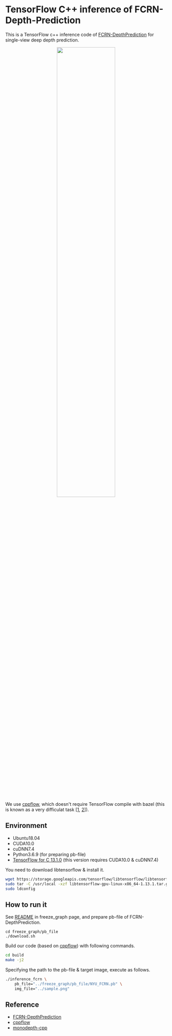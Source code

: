 # TensorFlow C++ inference of FCRN-Depth-Prediction
This is a TensorFlow c++ inference code of [FCRN-DepthPrediction](https://github.com/iro-cp/FCRN-DepthPrediction) for single-view deep depth prediction.

<p align="center">
    <img src='https://github.com/syinari0123/FCRN-DepthPrediction-cpp/blob/master/view/demo.gif' width=60%/></a>
</p>

We use [cppflow](https://github.com/serizba/cppflow), which doesn't require TensorFlow compile with bazel (this is known as a very difficulat task [[1](https://github.com/yan99033/monodepth-cpp/tree/master/Tensorflow_build_instructions), [2](https://github.com/muskie82/CNN-DSO)]).

## Environment
- Ubuntu18.04
- CUDA10.0
- cuDNN7.4
- Python3.6.9 (for preparing pb-file)
- [TensorFlow for C 13.1.0](https://www.tensorflow.org/install/lang_c) (this version requires CUDA10.0 & cuDNN7.4)

You need to download libtensorflow & install it.
```sh
wget https://storage.googleapis.com/tensorflow/libtensorflow/libtensorflow-gpu-linux-x86_64-1.13.1.tar.gz
sudo tar -C /usr/local -xzf libtensorflow-gpu-linux-x86_64-1.13.1.tar.gz
sudo ldconfig
```

## How to run it
See [README](https://github.com/syinari0123/FCRN-DepthPrediction-cpp/tree/master/freeze_graph) in freeze_graph page, and prepare pb-file of FCRN-DepthPrediction.
```
cd freeze_graph/pb_file
./download.sh
```
Build our code (based on [cppflow](https://github.com/serizba/cppflow)) with following commands.
```sh
cd build
make -j2
```
Specifying the path to the pb-file & target image, execute as follows.
```sh
./inference_fcrn \
    pb_file="../freeze_graph/pb_file/NYU_FCRN.pb" \
    img_file="../sample.png"
```

## Reference
- [FCRN-DepthPrediction](https://github.com/iro-cp/FCRN-DepthPrediction)
- [cppflow](https://github.com/serizba/cppflow)
- [monodepth-cpp](https://github.com/yan99033/monodepth-cpp)